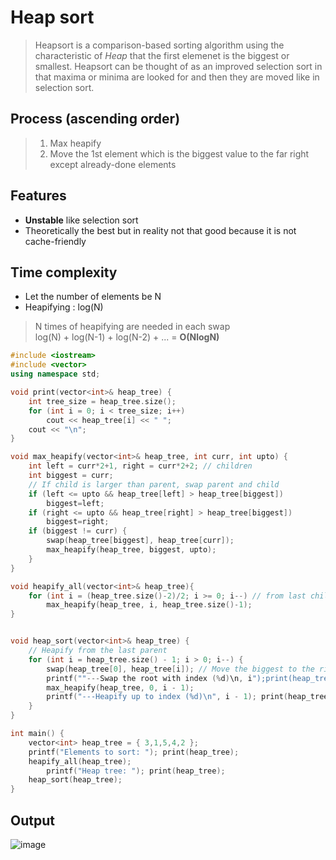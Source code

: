# Heap sort
>Heapsort is a comparison-based sorting algorithm using the characteristic of *Heap* that the first elemenet is the biggest or smallest. Heapsort can be thought of as an improved selection sort in that maxima or minima are looked for and then they are moved like in selection sort.

## Process (ascending order)
> 1. Max heapify
> 2. Move the 1st element which is the biggest value to the far right except already-done elements

## Features
- **Unstable** like selection sort
- Theoretically the best but in reality not that good because it is not cache-friendly

## Time complexity
* Let the number of elements be N
* Heapifying : log(N)<br>
>N times of heapifying are needed in each swap<br>
>log(N) + log(N-1) + log(N-2) + ... = **O(NlogN)**

~~~c++
#include <iostream>
#include <vector>
using namespace std;

void print(vector<int>& heap_tree) {
	int tree_size = heap_tree.size();
	for (int i = 0; i < tree_size; i++)
		cout << heap_tree[i] << " ";
	cout << "\n";
}

void max_heapify(vector<int>& heap_tree, int curr, int upto) {
    int left = curr*2+1, right = curr*2+2; // children
    int biggest = curr;
    // If child is larger than parent, swap parent and child
    if (left <= upto && heap_tree[left] > heap_tree[biggest])
        biggest=left;
    if (right <= upto && heap_tree[right] > heap_tree[biggest])
        biggest=right;
    if (biggest != curr) {
        swap(heap_tree[biggest], heap_tree[curr]);
        max_heapify(heap_tree, biggest, upto);
    }
}

void heapify_all(vector<int>& heap_tree){
    for (int i = (heap_tree.size()-2)/2; i >= 0; i--) // from last child's parent
        max_heapify(heap_tree, i, heap_tree.size()-1);
}


void heap_sort(vector<int>& heap_tree) {
	// Heapify from the last parent
	for (int i = heap_tree.size() - 1; i > 0; i--) {
		swap(heap_tree[0], heap_tree[i]); // Move the biggest to the right
		printf(""---Swap the root with index (%d)\n, i");print(heap_tree);
		max_heapify(heap_tree, 0, i - 1);
		printf("---Heapify up to index (%d)\n", i - 1); print(heap_tree);
	}
}

int main() {
	vector<int> heap_tree = { 3,1,5,4,2 };
	printf("Elements to sort: "); print(heap_tree);
	heapify_all(heap_tree);
    	printf("Heap tree: "); print(heap_tree);
	heap_sort(heap_tree);
}
~~~

## Output
![image](https://github.com/vacu9708/Algorithm/assets/67142421/1acb38bc-3ec3-4ba8-95b7-f5d5711c3e46)
